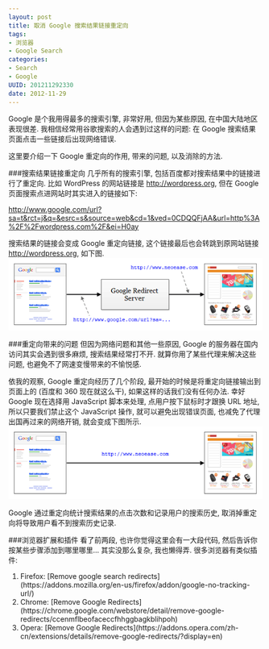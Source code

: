 ```yaml
---
layout: post
title: 取消 Google 搜索结果链接重定向
tags: 
- 浏览器
- Google Search
categories:
- Search
- Google
UUID: 201211292330
date: 2012-11-29
---
```


Google 是个我用得最多的搜索引擎, 非常好用, 但因为某些原因, 在中国大陆地区表现很差. 我相信经常用谷歌搜索的人会遇到过这样的问题: 在 Google 搜索结果页面点击一些链接后出现网络错误.

这里要介绍一下 Google 重定向的作用, 带来的问题, 以及消除的方法.

###搜索结果链接重定向
几乎所有的搜索引擎, 包括百度都对搜索结果中的链接进行了重定向. 比如 WordPress 的网站链接是 http://wordpress.org, 但在 Google 页面搜索点进网站时其实进入的链接如下:

http://www.google.com/url?sa=t&rct=j&q=&esrc=s&source=web&cd=1&ved=0CDQQFjAA&url=http%3A%2F%2Fwordpress.com%2F&ei=H0ay

搜索结果的链接会变成 Google 重定向链接, 这个链接最后也会转跳到原网站链接 http://wordpress.org, 如下图.
<img src="/media/pub/google/google-redirects.png" width="580px"></img>

###重定向带来的问题
但因为网络问题和其他一些原因, Google 的服务器在国内访问其实会遇到很多麻烦, 搜索结果经常打不开. 就算你用了某些代理来解决这些问题, 也避免不了网速变慢带来的不愉悦感.

依我的观察, Google 重定向经历了几个阶段, 最开始的时候是将重定向链接输出到页面上的 (百度和 360 现在就这么干), 如果这样的话我们没有任何办法. 幸好 Google 现在选择用 JavaScript 脚本来处理, 点用户按下鼠标时才跟换 URL 地址, 所以只要我们禁止这个 JavaScript 操作, 就可以避免出现错误页面, 也减免了代理出国再过来的网络开销, 就会变成下图所示.
<img src="/media/pub/google/direct-links.png" width="580px"></img>

Google 通过重定向统计搜索结果的点击次数和记录用户的搜索历史, 取消掉重定向将导致用户看不到搜索历史记录.

###浏览器扩展和插件
看了前两段, 也许你觉得这里会有一大段代码, 然后告诉你按某些步骤添加到哪里哪里... 其实没那么复杂, 我也懒得弄. 很多浏览器有类似插件:
<ol>
<li>Firefox: [Remove google search redirects](https://addons.mozilla.org/en-us/firefox/addon/google-no-tracking-url/)</li>
<li>Chrome: [Remove Google Redirects](https://chrome.google.com/webstore/detail/remove-google-redirects/ccenmflbeofaceccfhhggbagkblihpoh)</li>
<li>Opera: [Remove Google Redirects](https://addons.opera.com/zh-cn/extensions/details/remove-google-redirects/?display=en)</li>
</ol>

